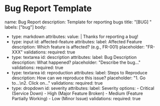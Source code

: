 # Bug Report Template
name: Bug Report
description: Template for reporting bugs
title: "[BUG] "
labels: ["bug"]
body:
  - type: markdown
    attributes:
      value: |
        Thanks for reporting a bug!
  - type: input
    id: affected-feature
    attributes:
      label: Affected Feature
      description: Which feature is affected? (e.g., FR-001)
      placeholder: "FR-XXX"
    validations:
      required: true
  - type: textarea
    id: description
    attributes:
      label: Bug Description
      description: What happened?
      placeholder: "Describe the bug..."
    validations:
      required: true
  - type: textarea
    id: reproduction
    attributes:
      label: Steps to Reproduce
      description: How can we reproduce this issue?
      placeholder: "1. Go to...\n2. Click on..."
    validations:
      required: true
  - type: dropdown
    id: severity
    attributes:
      label: Severity
      options:
        - Critical (Service Down)
        - High (Major Feature Broken)
        - Medium (Feature Partially Working)
        - Low (Minor Issue)
    validations:
      required: true